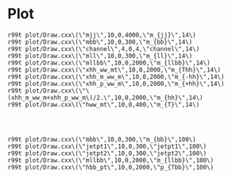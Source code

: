Plot
====



    r99t plot/Draw.cxx\(\"mjj\",10,0,4000,\"m_{jj}\",14\)
    r99t plot/Draw.cxx\(\"mbb\",10,0,300,\"m_{bb}\",14\)
    r99t plot/Draw.cxx\(\"channel\",4,0,4,\"channel\",14\)
    r99t plot/Draw.cxx\(\"mll\",10,0,300,\"m_{ll}\",14\)
    r99t plot/Draw.cxx\(\"mllbb\",10,0,2000,\"m_{llbb}\",14\)
    r99t plot/Draw.cxx\(\"xhh_ww_mt\",10,0,2000,\"m_{Thh}\",14\)
    r99t plot/Draw.cxx\(\"xhh_m_ww_m\",10,0,2000,\"m_{-hh}\",14\)
    r99t plot/Draw.cxx\(\"xhh_p_ww_m\",10,0,2000,\"m_{+hh}\",14\)
    r99t plot/Draw.cxx\(\"\(xhh_m_ww_m+xhh_p_ww_m\)/2.\",10,0,2000,\"m_{hh}\",14\)
    r99t plot/Draw.cxx\(\"hww_mt\",10,0,400,\"m_{T}\",14\)
    
    
    
    
    r99t plot/Draw.cxx\(\"mbb\",10,0,300,\"m_{bb}\",100\)
    r99t plot/Draw.cxx\(\"jetpt1\",10,0,300,\"jetpt1\",100\)
    r99t plot/Draw.cxx\(\"jetpt2\",10,0,300,\"jetpt2\",100\)
    r99t plot/Draw.cxx\(\"mllbb\",10,0,2000,\"m_{llbb}\",100\)
    r99t plot/Draw.cxx\(\"hbb_pt\",10,0,2000,\"p_{Tbb}\",100\)
    
    
    
    
    